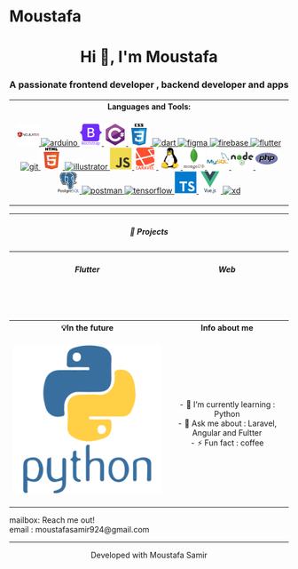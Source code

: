 # Moustafa
<h1 align="center">Hi 👋, I'm Moustafa</h1>
<h3 align="center">A passionate frontend developer , backend developer and apps</h3>
<table>
  <tr>
    <th align="center"<h3 align="left">Languages and Tools:</h3></th>
  </tr>
  <tr>
    <td align="center">
      <br>
      <a href="https://angular.io" target="_blank"> <img src="https://raw.githubusercontent.com/devicons/devicon/master/icons/angularjs/angularjs-original-wordmark.svg" alt="angularjs" width="40" height="40"/> </a> <a href="https://www.arduino.cc/" target="_blank"> <img src="https://cdn.worldvectorlogo.com/logos/arduino-1.svg" alt="arduino" width="40" height="40"/> </a> <a href="https://getbootstrap.com" target="_blank"> <img src="https://raw.githubusercontent.com/devicons/devicon/master/icons/bootstrap/bootstrap-plain-wordmark.svg" alt="bootstrap" width="40" height="40"/> </a> <a href="https://www.w3schools.com/cs/" target="_blank"> <img src="https://raw.githubusercontent.com/devicons/devicon/master/icons/csharp/csharp-original.svg" alt="csharp" width="40" height="40"/> </a> <a href="https://www.w3schools.com/css/" target="_blank"> <img src="https://raw.githubusercontent.com/devicons/devicon/master/icons/css3/css3-original-wordmark.svg" alt="css3" width="40" height="40"/> </a> <a href="https://dart.dev" target="_blank"> <img src="https://www.vectorlogo.zone/logos/dartlang/dartlang-icon.svg" alt="dart" width="40" height="40"/> </a> <a href="https://www.figma.com/" target="_blank"> <img src="https://www.vectorlogo.zone/logos/figma/figma-icon.svg" alt="figma" width="40" height="40"/> </a> <a href="https://firebase.google.com/" target="_blank"> <img src="https://www.vectorlogo.zone/logos/firebase/firebase-icon.svg" alt="firebase" width="40" height="40"/> </a> <a href="https://flutter.dev" target="_blank"> <img src="https://www.vectorlogo.zone/logos/flutterio/flutterio-icon.svg" alt="flutter" width="40" height="40"/> </a> <a href="https://git-scm.com/" target="_blank"> <img src="https://www.vectorlogo.zone/logos/git-scm/git-scm-icon.svg" alt="git" width="40" height="40"/> </a> <a href="https://www.w3.org/html/" target="_blank"> <img src="https://raw.githubusercontent.com/devicons/devicon/master/icons/html5/html5-original-wordmark.svg" alt="html5" width="40" height="40"/> </a> <a href="https://www.adobe.com/in/products/illustrator.html" target="_blank"> <img src="https://www.vectorlogo.zone/logos/adobe_illustrator/adobe_illustrator-icon.svg" alt="illustrator" width="40" height="40"/> </a> <a href="https://developer.mozilla.org/en-US/docs/Web/JavaScript" target="_blank"> <img src="https://raw.githubusercontent.com/devicons/devicon/master/icons/javascript/javascript-original.svg" alt="javascript" width="40" height="40"/> </a> <a href="https://laravel.com/" target="_blank"> <img src="https://raw.githubusercontent.com/devicons/devicon/master/icons/laravel/laravel-plain-wordmark.svg" alt="laravel" width="40" height="40"/> </a> <a href="https://www.linux.org/" target="_blank"> <img src="https://raw.githubusercontent.com/devicons/devicon/master/icons/linux/linux-original.svg" alt="linux" width="40" height="40"/> </a> <a href="https://www.mongodb.com/" target="_blank"> <img src="https://raw.githubusercontent.com/devicons/devicon/master/icons/mongodb/mongodb-original-wordmark.svg" alt="mongodb" width="40" height="40"/> </a> <a href="https://www.mysql.com/" target="_blank"> <img src="https://raw.githubusercontent.com/devicons/devicon/master/icons/mysql/mysql-original-wordmark.svg" alt="mysql" width="40" height="40"/> </a> <a href="https://nodejs.org" target="_blank"> <img src="https://raw.githubusercontent.com/devicons/devicon/master/icons/nodejs/nodejs-original-wordmark.svg" alt="nodejs" width="40" height="40"/> </a> <a href="https://www.php.net" target="_blank"> <img src="https://raw.githubusercontent.com/devicons/devicon/master/icons/php/php-original.svg" alt="php" width="40" height="40"/> </a> <a href="https://www.postgresql.org" target="_blank"> <img src="https://raw.githubusercontent.com/devicons/devicon/master/icons/postgresql/postgresql-original-wordmark.svg" alt="postgresql" width="40" height="40"/> </a> <a href="https://postman.com" target="_blank"> <img src="https://www.vectorlogo.zone/logos/getpostman/getpostman-icon.svg" alt="postman" width="40" height="40"/> </a> <a href="https://www.tensorflow.org" target="_blank"> <img src="https://www.vectorlogo.zone/logos/tensorflow/tensorflow-icon.svg" alt="tensorflow" width="40" height="40"/> </a> <a href="https://www.typescriptlang.org/" target="_blank"> <img src="https://raw.githubusercontent.com/devicons/devicon/master/icons/typescript/typescript-original.svg" alt="typescript" width="40" height="40"/> </a> <a href="https://vuejs.org/" target="_blank"> <img src="https://raw.githubusercontent.com/devicons/devicon/master/icons/vuejs/vuejs-original-wordmark.svg" alt="vuejs" width="40" height="40"/> </a> <a href="https://www.adobe.com/products/xd.html" target="_blank"> <img src="https://cdn.worldvectorlogo.com/logos/adobe-xd.svg" alt="xd" width="40" height="1"/> </a> </p> 
    </td>

<table>
  <tr>
    <th colspan="2" align="center">
      <h5 align="center">🧩 Projects</h5>
    </th>
  </tr>
  <tr>
    <th> <h5 align="center">Flutter</h5></a></th>
        <th> <h5 align="center">Web</h5></a></th>
        </tr>
  <tr>
    <td align="center">
      <br>
      <img alt="" width="400" src="https://i.morioh.com/70f0189969.png">
      <img width="900" height="1" alt="">
    </td>
    <td align="center">
      <br>
      <img alt="" width="400" src="https://encrypted-tbn0.gstatic.com/images?q=tbn:ANd9GcRtUYK8NcPLZ9FMbpYt2spnEgZ-kMdsDb9QXQ&usqp=CAU">
      <img width="900" height="1" alt="">
    </td>
  </tr>
  <tr>
    <th><a  align="center">💡In the future</h5></a></th>
    <th><a  align="center">Info about me</h5></a></th>
  </tr>
  <tr>
   <td align="center">
      <br>
      <img alt="" width="400" src="https://raw.githubusercontent.com/devicons/devicon/master/icons/python/python-original-wordmark.svg">
      <img width="900" height="1" alt="">
    </td>
    </td>
    <td align="center">
   <br>
  - 🌱 I’m currently learning : Python
  <br>
      - 💬 Ask me about : Laravel, Angular and Fultter
       <br>
      - ⚡ Fun fact : coffee
  </tr>
  </table>
<p>
mailbox: Reach me out!
  <br>
email : moustafasamir924@gmail.com
</p>
  
 <hr>
<p align="center">
Developed with Moustafa Samir
</p>
